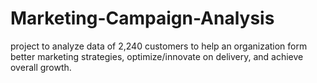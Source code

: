 # Marketing-Campaign-Analysis
project to analyze data of 2,240 customers to help an organization form better marketing strategies, optimize/innovate on delivery, and achieve overall growth.
